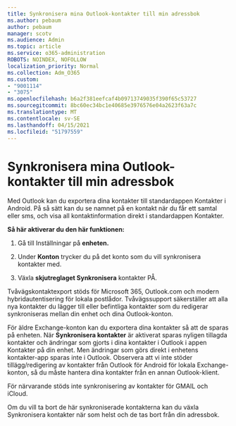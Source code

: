```yaml
---
title: Synkronisera mina Outlook-kontakter till min adressbok
ms.author: pebaum
author: pebaum
manager: scotv
ms.audience: Admin
ms.topic: article
ms.service: o365-administration
ROBOTS: NOINDEX, NOFOLLOW
localization_priority: Normal
ms.collection: Adm_O365
ms.custom:
- "9001114"
- "3075"
ms.openlocfilehash: b6a2f381eefcaf4b09713749035f390f65c53727
ms.sourcegitcommit: 8bc60ec34bc1e40685e3976576e04a2623f63a7c
ms.translationtype: MT
ms.contentlocale: sv-SE
ms.lasthandoff: 04/15/2021
ms.locfileid: "51797559"
---
```

# <a name="sync-my-outlook-contacts-to-my-address-book"></a>Synkronisera mina Outlook-kontakter till min adressbok

Med Outlook kan du exportera dina kontakter till standardappen Kontakter i Android. På så sätt kan du se namnet på en kontakt när du får ett samtal eller sms, och visa all kontaktinformation direkt i standardappen Kontakter.
 
**Så här aktiverar du den här funktionen:**
 
1. Gå till Inställningar på **enheten.**

2. Under **Konton** trycker du på det konto som du vill synkronisera kontakter med.

3. Växla **skjutreglaget Synkronisera** kontakter PÅ.
 
Tvåvägskontaktexport stöds för Microsoft 365, Outlook.com och modern hybridautentisering för lokala postlådor. Tvåvägssupport säkerställer att alla nya kontakter du lägger till eller befintliga kontakter som du redigerar synkroniseras mellan din enhet och dina Outlook-konton.
 
För äldre Exchange-konton kan du exportera dina kontakter så att de sparas på enheten. När **Synkronisera kontakter** är aktiverat sparas nyligen tillagda kontakter och ändringar som gjorts i dina kontakter i Outlook i appen Kontakter på din enhet. Men ändringar som görs direkt i enhetens kontakter-app sparas inte i Outlook. Observera att vi inte stöder tillägg/redigering av kontakter från Outlook för Android för lokala Exchange-konton, så du måste hantera dina kontakter från en annan Outlook-klient.
 
För närvarande stöds inte synkronisering av kontakter för GMAIL och iCloud.
 
Om du vill ta bort de här synkroniserade  kontakterna kan du växla Synkronisera kontakter när som helst och de tas bort från din adressbok.

